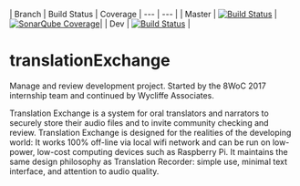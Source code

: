 | Branch | Build Status | Coverage
| --- | --- |
| Master | [![Build Status](https://travis-ci.org/WycliffeAssociates/translationExchange.svg?branch=master)](https://travis-ci.org/WycliffeAssociates/translationExchange) | 
[![SonarQube Coverage](https://img.shields.io/sonar/http/sonar.petalslink.com/org.ow2.petals%3Apetals-se-ase/coverage.svg)](https://sonarcloud.io/api/project_badges/measure?project=translationexchange&metric=coverage)|
| Dev | [![Build Status](https://travis-ci.org/WycliffeAssociates/translationExchange.svg?branch=dev)](https://travis-ci.org/WycliffeAssociates/translationExchange) |

# translationExchange
Manage and review development project.  Started by the 8WoC 2017 internship team and continued by Wycliffe Associates.

Translation Exchange is a system for oral translators and narrators to securely store their audio files and to invite community checking and review. Translation Exchange is designed for the realities of the developing world: It works 100% off-line via local wifi network and can be run on low-power, low-cost computing devices such as Raspberry Pi. It maintains the same design philosophy as Translation Recorder: simple use, minimal text interface, and attention to audio quality.
